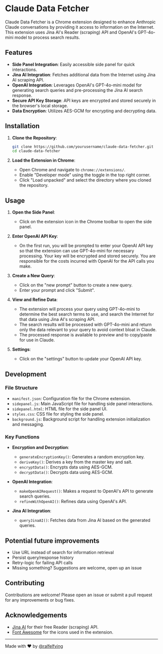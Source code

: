 # Claude Data Fetcher

Claude Data Fetcher is a Chrome extension designed to enhance Anthropic Claude conversations by providing it access to information on the Internet. This extension uses Jina AI's Reader (scraping) API and OpenAI's GPT-4o-mini model to process search results. 

## Features

- **Side Panel Integration**: Easily accessible side panel for quick interactions.
- **Jina AI Integration**: Fetches additional data from the Internet using Jina AI scraping API.
- **OpenAI Integration**: Leverages OpenAI's GPT-4o-mini model for generating search queries and pre-processing the Jina AI search response.
- **Secure API Key Storage**: API keys are encrypted and stored securely in the browser's local storage.
- **Data Encryption**: Utilizes AES-GCM for encrypting and decrypting data.

## Installation

1. **Clone the Repository**:
    ```sh
    git clone https://github.com/yourusername/claude-data-fetcher.git
    cd claude-data-fetcher
    ```

2. **Load the Extension in Chrome**:
    - Open Chrome and navigate to `chrome://extensions/`.
    - Enable "Developer mode" using the toggle in the top right corner.
    - Click "Load unpacked" and select the directory where you cloned the repository.

## Usage

1. **Open the Side Panel**:
    - Click on the extension icon in the Chrome toolbar to open the side panel.

2. **Enter OpenAI API Key**:
    - On the first run, you will be prompted to enter your OpenAI API key so that the extension can use GPT-4o-mini for necessary processing. Your key will be encrypted and stored securely. You are responsible for the costs incurred with OpenAI for the API calls you make.

3. **Create a New Query**:
    - Click on the "new prompt" button to create a new query.
    - Enter your prompt and click "Submit".

4. **View and Refine Data**:
    - The extension will process your query using GPT-4o-mini to determine the best search terms to use, and search the Internet for that data using Jina AI's scraping API.
    - The search results will be processed with GPT-4o-mini and return only the data relevant to your query to avoid context bloat in Claude.
    - The processed response is available to preview and to copy/paste for use in Claude.

5. **Settings**:
    - Click on the "settings" button to update your OpenAI API key.

## Development

### File Structure

- `manifest.json`: Configuration file for the Chrome extension.
- `sidepanel.js`: Main JavaScript file for handling side panel interactions.
- `sidepanel.html`: HTML file for the side panel UI.
- `styles.css`: CSS file for styling the side panel.
- `background.js`: Background script for handling extension initialization and messaging.

### Key Functions

- **Encryption and Decryption**:
    - `generateEncryptionKey()`: Generates a random encryption key.
    - `deriveKey()`: Derives a key from the master key and salt.
    - `encryptData()`: Encrypts data using AES-GCM.
    - `decryptData()`: Decrypts data using AES-GCM.

- **OpenAI Integration**:
    - `makeOpenAIRequest()`: Makes a request to OpenAI's API to generate search queries.
    - `refineWithOpenAI()`: Refines data using OpenAI's API.

- **Jina AI Integration**:
    - `queryJinaAI()`: Fetches data from Jina AI based on the generated queries.

## Potential future improvements
- Use URL instead of search for information retrieval
- Persist query/response history
- Retry-logic for failing API calls
- Missing something? Suggestions are welcome, open up an issue

## Contributing

Contributions are welcome! Please open an issue or submit a pull request for any improvements or bug fixes.


## Acknowledgements

- [Jina AI](https://www.jina.ai) for their free Reader (scraping) API.
- [Font Awesome](https://fontawesome.com) for the icons used in the extension.

---

Made with ❤️ by [@ralfelfving](https://www.x.com/@ralfelfving)